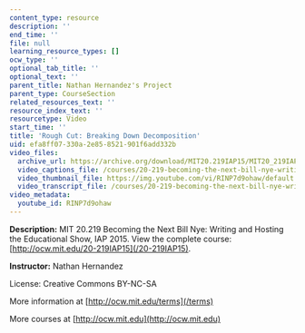 ```yaml
---
content_type: resource
description: ''
end_time: ''
file: null
learning_resource_types: []
ocw_type: ''
optional_tab_title: ''
optional_text: ''
parent_title: Nathan Hernandez's Project
parent_type: CourseSection
related_resources_text: ''
resource_index_text: ''
resourcetype: Video
start_time: ''
title: 'Rough Cut: Breaking Down Decomposition'
uid: efa8ff07-330a-2e85-8521-901f6add332b
video_files:
  archive_url: https://archive.org/download/MIT20.219IAP15/MIT20_219IAP15_NH_D11_Rough_Cut_360p.mp4
  video_captions_file: /courses/20-219-becoming-the-next-bill-nye-writing-and-hosting-the-educational-show-january-iap-2015/18fb5682c6cd527eb3afb044e656a0a3_RINP7d9ohaw.vtt
  video_thumbnail_file: https://img.youtube.com/vi/RINP7d9ohaw/default.jpg
  video_transcript_file: /courses/20-219-becoming-the-next-bill-nye-writing-and-hosting-the-educational-show-january-iap-2015/dc05590ec70d0c58d6f4afdffdb9ffad_RINP7d9ohaw.pdf
video_metadata:
  youtube_id: RINP7d9ohaw
---
```


**Description:** MIT 20.219 Becoming the Next Bill Nye: Writing and Hosting the Educational Show, IAP 2015. View the complete course: [http://ocw.mit.edu/20-219IAP15](/20-219IAP15).

**Instructor:** Nathan Hernandez

License: Creative Commons BY-NC-SA

More information at [http://ocw.mit.edu/terms](/terms)

More courses at [http://ocw.mit.edu](http://ocw.mit.edu)

